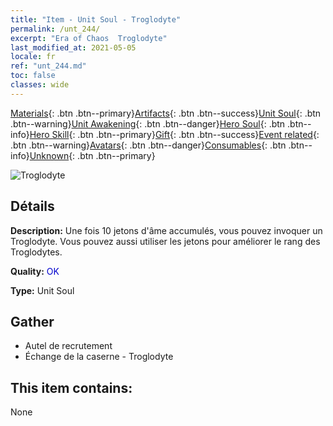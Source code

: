 ```yaml
---
title: "Item - Unit Soul - Troglodyte"
permalink: /unt_244/
excerpt: "Era of Chaos  Troglodyte"
last_modified_at: 2021-05-05
locale: fr
ref: "unt_244.md"
toc: false
classes: wide
---
```

 [Materials](/ItemsFR/){: .btn .btn--primary}[Artifacts](/ItemsFR/Artifacts/){: .btn .btn--success}[Unit Soul](/ItemsFR/UnitSoul/){: .btn .btn--warning}[Unit Awakening](/ItemsFR/UnitAwakening/){: .btn .btn--danger}[Hero Soul](/ItemsFR/HeroSoul/){: .btn .btn--info}[Hero Skill](/ItemsFR/HeroSkill/){: .btn .btn--primary}[Gift](/ItemsFR/Gift/){: .btn .btn--success}[Event related](/ItemsFR/Events/){: .btn .btn--warning}[Avatars](/ItemsFR/Avatars/){: .btn .btn--danger}[Consumables](/ItemsFR/Consumables/){: .btn .btn--info}[Unknown](/ItemsFR/Unknown/){: .btn .btn--primary}

 ![Troglodyte](/images/u/ti_dongxueren.jpg)

## Détails
 **Description:** Une fois 10 jetons d'âme accumulés, vous pouvez invoquer un Troglodyte. Vous pouvez aussi utiliser les jetons pour améliorer le rang des Troglodytes.

 **Quality:** <span style="color: #0000CD">OK</span>

 **Type:** Unit Soul

## Gather

*    Autel de recrutement 
*    Échange de la caserne - Troglodyte 

## This item contains:

  None

